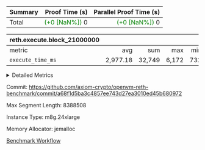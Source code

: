 | Summary | Proof Time (s) | Parallel Proof Time (s) |
|:---|---:|---:|
| Total | <span style='color: green'>(+0 [NaN%])</span> 0 | <span style='color: green'>(+0 [NaN%])</span> 0 |


| reth.execute.block_21000000 |||||
|:---|---:|---:|---:|---:|
|metric|avg|sum|max|min|
| `execute_time_ms     ` |  2,977.18 |  32,749 |  6,172 |  732 |



<details>
<summary>Detailed Metrics</summary>

| group | block_number | num_segments |
| --- | --- | --- |
| reth.execute.block_21000000 | 21000000 | 11 | 

| group | block_number | segment | execute_time_ms |
| --- | --- | --- | --- |
| reth.execute.block_21000000 | 21000000 | 0 | 3,097 | 
| reth.execute.block_21000000 | 21000000 | 1 | 2,995 | 
| reth.execute.block_21000000 | 21000000 | 10 | 732 | 
| reth.execute.block_21000000 | 21000000 | 2 | 2,825 | 
| reth.execute.block_21000000 | 21000000 | 3 | 877 | 
| reth.execute.block_21000000 | 21000000 | 4 | 6,172 | 
| reth.execute.block_21000000 | 21000000 | 5 | 3,407 | 
| reth.execute.block_21000000 | 21000000 | 6 | 3,569 | 
| reth.execute.block_21000000 | 21000000 | 7 | 3,492 | 
| reth.execute.block_21000000 | 21000000 | 8 | 3,384 | 
| reth.execute.block_21000000 | 21000000 | 9 | 2,199 | 

</details>


Commit: https://github.com/axiom-crypto/openvm-reth-benchmark/commit/a68f1d5ba3c4857ee743d27ea3010ed45b680972

Max Segment Length: 8388508

Instance Type: m8g.24xlarge

Memory Allocator: jemalloc

[Benchmark Workflow](https://github.com/axiom-crypto/openvm-reth-benchmark/actions/runs/14653547752)
